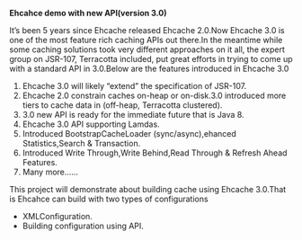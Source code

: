 **Ehcahce demo with new API(version 3.0)**


It’s been 5 years since Ehcache released Ehcache 2.0.Now Ehcache 3.0 is one of the most feature rich caching APIs out there.In the meantime while some caching solutions took very different approaches on it all, the expert group on JSR-107, Terracotta included, put great efforts in trying to come up with a standard API in 3.0.Below are the features introduced in Ehcache 3.0

1. Ehcache 3.0 will likely “extend” the specification of JSR-107.
2. Ehcache 2.0 constrain caches on-heap or on-disk.3.0 introduced more tiers to cache data in (off-heap, Terracotta clustered).
3. 3.0 new API is ready for the immediate future that is Java 8.
4. Ehcache 3.0 API supporting Lamdas.
5. Introduced BootstrapCacheLoader (sync/async),ehanced Statistics,Search & Transaction.
6. Introduced Write Through,Write Behind,Read Through & Refresh Ahead Features.
7. Many more......

This project will demonstrate about building cache using Ehcache 3.0.That is Ehcahce can build with two types of configurations
* XMLConfiguration.
* Building configuration using API.
